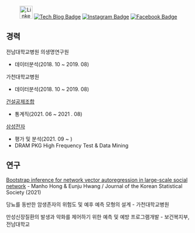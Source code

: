  <div align=center>
 
 <a href="https://www.linkedin.com/in/%EB%A7%8C%ED%98%B8-%ED%99%8D-3588b81a5/" target="_blank"><img src="https://content.linkedin.com/content/dam/me/business/en-us/amp/brand-site/v2/bg/LI-Bug.svg.original.svg" width=35 height=35 alt="LinkedIn"></a>
  [![Tech Blog Badge](http://img.shields.io/badge/-Tech%20Blog-black?style=flat-square&logo=github&link=https://github.com/hongmano/)](https://github.com/hongmano/)
  [![Instagram Badge](https://img.shields.io/badge/Instagram-E4405F?style=flat-square&logo=instagram&logoColor=white&link=https://www.instagram.com/manooooo95/)](https://www.instagram.com/manooooo95/)
  [![Facebook Badge](https://img.shields.io/badge/Facebook-1877f2?style=flat-square&logo=facebook&logoColor=white&link=https://www.facebook.com/profile.php?id=100004859386180)](https://www.facebook.com/profile.php?id=100004859386180)



<div align=left>
 
 
## 경력

전남대학교병원 의생명연구원

- 데이터분석(2018. 10 ~ 2019. 08)

가천대학교병원

- 데이터분석(2018. 10 ~ 2019. 08)

[건설공제조합](https://www.cgbest.co.kr/cgbest/index.do)

- 통계직(2021. 06 ~ 2021 . 08)

[삼성전자](https://www.samsung.com/sec/)

- 평가 및 분석(2021. 09 ~ )
- DRAM PKG High Frequency Test & Data Mining


## 연구

[Bootstrap inference for network vector autoregression in large-scale social network](https://link.springer.com/article/10.1007/s42952-021-00115-7) -
Manho Hong & Eunju Hwang / Journal of the Korean Statistical Society (2021)

당뇨를 동반한 암생존자의 위험도 및 예후 예측 모형의 설계 - 가천대학교병원

만성신장질환의 발생과 악화를 제어하기 위한 예측 및 예방 프로그램개발 - 보건복지부, 전남대학교 


</div>
